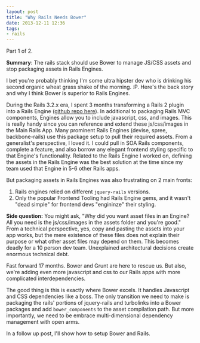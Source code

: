 ```yaml
---
layout: post
title: "Why Rails Needs Bower"
date: 2013-12-11 12:36
tags:
- rails
---
```


Part 1 of 2.

__Summary__: The rails stack should use Bower to manage JS/CSS assets and stop packaging assets in Rails Engines.

<!--more-->

I bet you're probably thinking I'm some ultra hipster dev who is drinking his second organic wheat grass shake of the morning. :P. Here's the back story and why I think Bower is superior to Rails Engines.

During the Rails 3.2.x era, I spent 3 months transforming a Rails 2 plugin  into a Rails Engine ([github repo here](https://github.com/CruGlobal/qe)). In additional to packaging Rails MVC components, Engines allow you to include javascript, css, and images. This is really handy since you can reference and extend these js/css/images in the Main Rails App. Many prominent Rails Engines (devise, spree, backbone-rails) use this package setup to pull their required assets. From a generalist's perspective, I loved it. I could pull in SOA Rails components, complete a feature, and also borrow any elegant frontend styling specific to that Engine's functionality. Related to the Rails Engine I worked on, defining the assets in the Rails Engine was the best solution at the time since my team used that Engine in 5-6 other Rails apps.

But packaging assets in Rails Engines was also frustrating on 2 main fronts:
1. Rails engines relied on different `jquery-rails` versions.
2. Only the popular Frontend Tooling had Rails Engine gems, and it wasn't "dead simple" for frontend devs "engininze" their styling.

__Side question:__ You might ask, "Why did you want asset files in an Engine? All you need is the js/css/images in the assets folder and you're good." From a technical perspective, yes, copy and pasting the assets into your app works, but the mere existence of these files does not explain their purpose or what other asset files may depend on them. This becomes deadly for a 10 person dev team. Unexplained architectural decisions create enormous technical debt.

Fast forward 17 months. Bower and Grunt are here to rescue us. But also, we're adding even more javascript and css to our Rails apps with more complicated interdependencies.

The good thing is this is exactly where Bower excels. It handles Javascript and CSS dependencies like a boss. The only transition we need to make is packaging the rails' portions of jquery-rails and turbolinks into a Bower packages and add  `bower_components`  to the asset compilation path. But more importantly, we need to be embrace multi-dimensional dependency management with open arms.

In a follow up post, I'll show how to setup Bower and Rails.
